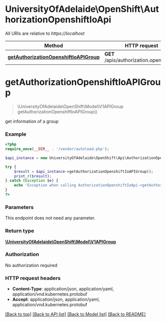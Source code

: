 # UniversityOfAdelaide\OpenShift\AuthorizationOpenshiftIoApi

All URIs are relative to *https://localhost*

Method | HTTP request | Description
------------- | ------------- | -------------
[**getAuthorizationOpenshiftIoAPIGroup**](AuthorizationOpenshiftIoApi.md#getAuthorizationOpenshiftIoAPIGroup) | **GET** /apis/authorization.openshift.io/ | 


# **getAuthorizationOpenshiftIoAPIGroup**
> \UniversityOfAdelaide\OpenShift\Model\V1APIGroup getAuthorizationOpenshiftIoAPIGroup()



get information of a group

### Example
```php
<?php
require_once(__DIR__ . '/vendor/autoload.php');

$api_instance = new UniversityOfAdelaide\OpenShift\Api\AuthorizationOpenshiftIoApi(new \Http\Adapter\Guzzle6\Client());

try {
    $result = $api_instance->getAuthorizationOpenshiftIoAPIGroup();
    print_r($result);
} catch (Exception $e) {
    echo 'Exception when calling AuthorizationOpenshiftIoApi->getAuthorizationOpenshiftIoAPIGroup: ', $e->getMessage(), PHP_EOL;
}
?>
```

### Parameters
This endpoint does not need any parameter.

### Return type

[**\UniversityOfAdelaide\OpenShift\Model\V1APIGroup**](../Model/V1APIGroup.md)

### Authorization

No authorization required

### HTTP request headers

 - **Content-Type**: application/json, application/yaml, application/vnd.kubernetes.protobuf
 - **Accept**: application/json, application/yaml, application/vnd.kubernetes.protobuf

[[Back to top]](#) [[Back to API list]](../../README.md#documentation-for-api-endpoints) [[Back to Model list]](../../README.md#documentation-for-models) [[Back to README]](../../README.md)

